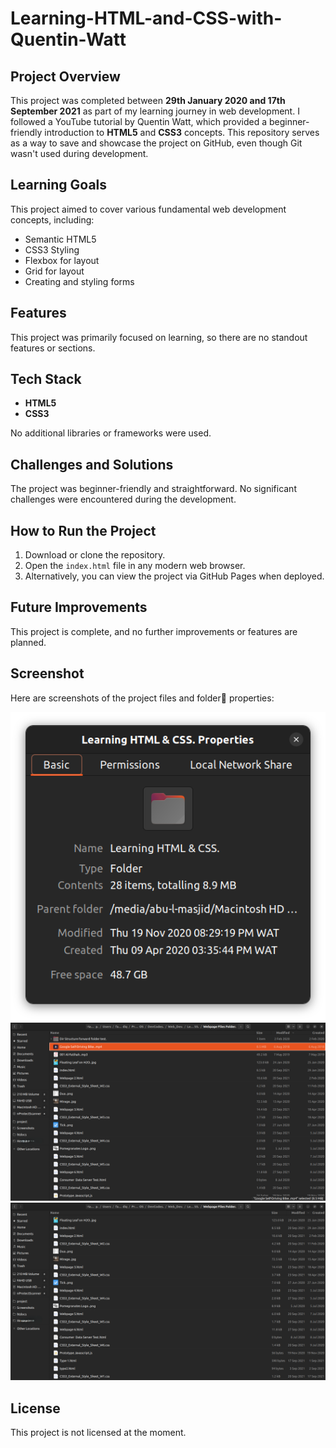 # Learning-HTML-and-CSS-with-Quentin-Watt

## Project Overview

This project was completed between **29th January 2020 and 17th September 2021** as part of my learning journey in web development. I followed a YouTube tutorial by Quentin Watt, which provided a beginner-friendly introduction to **HTML5** and **CSS3** concepts. This repository serves as a way to save and showcase the project on GitHub, even though Git wasn't used during development.

## Learning Goals

This project aimed to cover various fundamental web development concepts, including:

- Semantic HTML5
- CSS3 Styling
- Flexbox for layout
- Grid for layout
- Creating and styling forms

## Features

This project was primarily focused on learning, so there are no standout features or sections.

## Tech Stack

- **HTML5**
- **CSS3**

No additional libraries or frameworks were used.

## Challenges and Solutions

The project was beginner-friendly and straightforward. No significant challenges were encountered during the development.

## How to Run the Project

1. Download or clone the repository.
2. Open the `index.html` file in any modern web browser.
3. Alternatively, you can view the project via GitHub Pages when deployed.

## Future Improvements

This project is complete, and no further improvements or features are planned.

## Screenshot

Here are screenshots of the project files and folder📂 properties:

![Project Screenshot](./images/Learning%20HTML%20&%20CSS%20Folder%20Properties.png)
![Project Screenshot](./images/Learning%20HTML%20&%20CSS%20Folder%20files.png)
![Project Screenshot](./images/Learning%20HTML%20&%20CSS%20Folder%20files%202.png)

## License

This project is not licensed at the moment.
